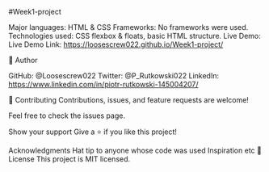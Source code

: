 #Week1-project

Major languages: HTML & CSS
Frameworks: No frameworks were used.
Technologies used: CSS flexbox & floats, basic HTML structure.
Live Demo: 
Live Demo Link: https://loosescrew022.github.io/Week1-project/


👤 Author

GitHub: @Loosescrew022
Twitter: @P_Rutkowski022
LinkedIn: https://www.linkedin.com/in/piotr-rutkowski-145004207/

🤝 Contributing
Contributions, issues, and feature requests are welcome!

Feel free to check the issues page.

Show your support
Give a ⭐️ if you like this project!

Acknowledgments
Hat tip to anyone whose code was used
Inspiration
etc
📝 License
This project is MIT licensed.